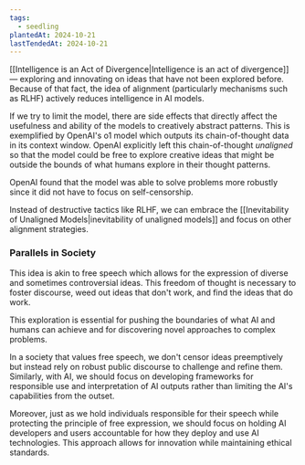 ```yaml
---
tags:
  - seedling
plantedAt: 2024-10-21
lastTendedAt: 2024-10-21
---
```

[[Intelligence is an Act of Divergence|Intelligence is an act of divergence]] — exploring and innovating on ideas that have not been explored before. Because of that fact, the idea of alignment (particularly mechanisms such as RLHF) actively reduces intelligence in AI models.

If we try to limit the model, there are side effects that directly affect the usefulness and ability of the models to creatively abstract patterns. This is exemplified by OpenAI's o1 model which outputs its chain-of-thought data in its context window. OpenAI explicitly left this chain-of-thought *unaligned* so that the model could be free to explore creative ideas that might be outside the bounds of what humans explore in their thought patterns.

OpenAI found that the model was able to solve problems more robustly since it did not have to focus on self-censorship.

Instead of destructive tactics like RLHF, we can embrace the [[Inevitability of Unaligned Models|inevitability of unaligned models]] and focus on other alignment strategies.

### Parallels in Society

This idea is akin to free speech which allows for the expression of diverse and sometimes controversial ideas. This freedom of thought is necessary to foster discourse, weed out ideas that don't work, and find the ideas that do work.

This exploration is essential for pushing the boundaries of what AI and humans can achieve and for discovering novel approaches to complex problems.

In a society that values free speech, we don't censor ideas preemptively but instead rely on robust public discourse to challenge and refine them. Similarly, with AI, we should focus on developing frameworks for responsible use and interpretation of AI outputs rather than limiting the AI's capabilities from the outset.

Moreover, just as we hold individuals responsible for their speech while protecting the principle of free expression, we should focus on holding AI developers and users accountable for how they deploy and use AI technologies. This approach allows for innovation while maintaining ethical standards.

